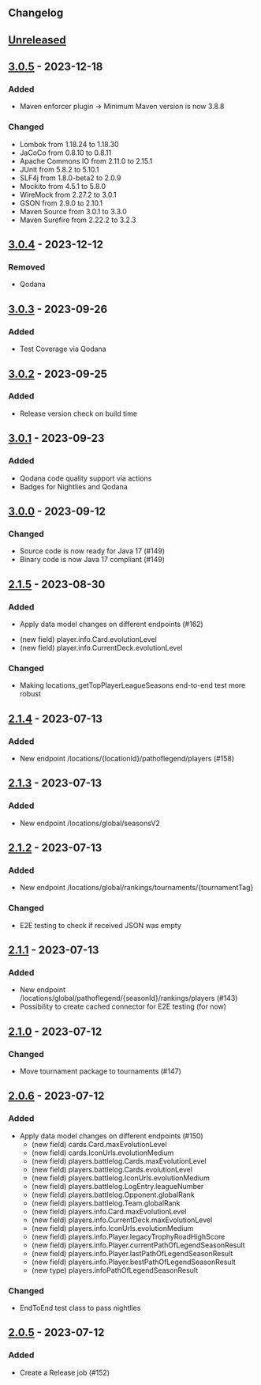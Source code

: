 ## Changelog

## [Unreleased]

## [3.0.5] - 2023-12-18

### Added

- Maven enforcer plugin -> Minimum Maven version is now 3.8.8

### Changed

- Lombok from 1.18.24 to 1.18.30
- JaCoCo from 0.8.10 to 0.8.11
- Apache Commons IO from 2.11.0 to 2.15.1
- JUnit from 5.8.2 to 5.10.1
- SLF4j from 1.8.0-beta2 to 2.0.9
- Mockito from 4.5.1 to 5.8.0
- WireMock from 2.27.2 to 3.0.1
- GSON from 2.9.0 to 2.10.1
- Maven Source from 3.0.1 to 3.3.0
- Maven Surefire from 2.22.2 to 3.2.3

## [3.0.4] - 2023-12-12

### Removed

- Qodana

## [3.0.3] - 2023-09-26

### Added

- Test Coverage via Qodana

## [3.0.2] - 2023-09-25

### Added

- Release version check on build time

## [3.0.1] - 2023-09-23

### Added

- Qodana code quality support via actions
- Badges for Nightlies and Qodana

## [3.0.0] - 2023-09-12

### Changed

- Source code is now ready for Java 17 (#149)
- Binary code is now Java 17 compliant (#149)

## [2.1.5] - 2023-08-30

### Added

- Apply data model changes on different endpoints (#162)
* (new field) player.info.Card.evolutionLevel
* (new field) player.info.CurrentDeck.evolutionLevel

### Changed

- Making locations_getTopPlayerLeagueSeasons end-to-end test more robust

## [2.1.4] - 2023-07-13

### Added

- New endpoint /locations/{locationId}/pathoflegend/players (#158)

## [2.1.3] - 2023-07-13

### Added

- New endpoint /locations/global/seasonsV2

## [2.1.2] - 2023-07-13

### Added

- New endpoint /locations/global/rankings/tournaments/{tournamentTag}

### Changed

- E2E testing to check if received JSON was empty

## [2.1.1] - 2023-07-13

### Added

- New endpoint /locations/global/pathoflegend/{seasonId}/rankings/players (#143)
- Possibility to create cached connector for E2E testing (for now)

## [2.1.0] - 2023-07-12

### Changed

- Move tournament package to tournaments (#147)

## [2.0.6] - 2023-07-12

### Added

- Apply data model changes on different endpoints (#150)
    * (new field) cards.Card.maxEvolutionLevel
    * (new field) cards.IconUrls.evolutionMedium
    * (new field) players.battlelog.Cards.maxEvolutionLevel
    * (new field) players.battlelog.Cards.evolutionLevel
    * (new field) players.battlelog.IconUrls.evolutionMedium
    * (new field) players.battlelog.LogEntry.leagueNumber
    * (new field) players.battlelog.Opponent.globalRank
    * (new field) players.battlelog.Team.globalRank
    * (new field) players.info.Card.maxEvolutionLevel
    * (new field) players.info.CurrentDeck.maxEvolutionLevel
    * (new field) players.info.IconUrls.evolutionMedium
    * (new field) players.info.Player.legacyTrophyRoadHighScore
    * (new field) players.info.Player.currentPathOfLegendSeasonResult
    * (new field) players.info.Player.lastPathOfLegendSeasonResult
    * (new field) players.info.Player.bestPathOfLegendSeasonResult
    * (new type) players.infoPathOfLegendSeasonResult

### Changed

- EndToEnd test class to pass nightlies

## [2.0.5] - 2023-07-12

### Added

- Create a Release job (#152)

[unreleased]: https://github.com/mlieshoff/jcrapi2/compare/v3.0.5...HEAD
[3.0.5]: https://github.com/mlieshoff/jcrapi2/compare/v3.0.4...3.0.5
[3.0.4]: https://github.com/mlieshoff/jcrapi2/compare/v3.0.3...3.0.4
[3.0.3]: https://github.com/mlieshoff/jcrapi2/compare/v3.0.2...3.0.3
[3.0.2]: https://github.com/mlieshoff/jcrapi2/compare/v3.0.1...3.0.2
[3.0.1]: https://github.com/mlieshoff/jcrapi2/compare/v3.0.0...3.0.1
[3.0.0]: https://github.com/mlieshoff/jcrapi2/compare/v2.1.5...3.0.0
[2.1.5]: https://github.com/mlieshoff/jcrapi2/compare/v2.1.4...v2.1.5
[2.1.4]: https://github.com/mlieshoff/jcrapi2/compare/v2.1.3...v2.1.4
[2.1.3]: https://github.com/mlieshoff/jcrapi2/compare/v2.1.2...v2.1.3
[2.1.2]: https://github.com/mlieshoff/jcrapi2/compare/v2.1.1...v2.1.2
[2.1.1]: https://github.com/mlieshoff/jcrapi2/compare/v2.1.0...v2.1.1
[2.1.0]: https://github.com/mlieshoff/jcrapi2/compare/v2.0.6...v2.1.0
[2.0.6]: https://github.com/mlieshoff/jcrapi2/compare/v2.0.5...v2.0.6
[2.0.5]: https://github.com/mlieshoff/jcrapi2/compare/v2.0.5...v2.0.5
